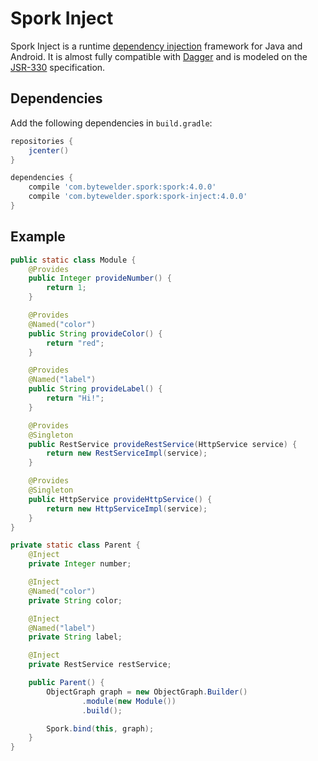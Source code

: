 # Spork Inject

Spork Inject is a runtime [dependency injection][dependency_injection] framework for Java and Android. It is almost fully compatible with [Dagger][dagger] and is modeled on the [JSR-330][jsr-330] specification.

## Dependencies

Add the following dependencies in `build.gradle`:

```groovy
repositories {
    jcenter()
}

dependencies {
    compile 'com.bytewelder.spork:spork:4.0.0'
    compile 'com.bytewelder.spork:spork-inject:4.0.0'
}
```

## Example

```java
public static class Module {
    @Provides
    public Integer provideNumber() {
        return 1;
    }

    @Provides
    @Named("color")
    public String provideColor() {
        return "red";
    }

    @Provides
    @Named("label")
    public String provideLabel() {
        return "Hi!";
    }

    @Provides
    @Singleton
    public RestService provideRestService(HttpService service) {
        return new RestServiceImpl(service);
    }

    @Provides
    @Singleton
    public HttpService provideHttpService() {
        return new HttpServiceImpl(service);
    }
}

private static class Parent {
    @Inject
    private Integer number;

    @Inject
    @Named("color")
    private String color;

    @Inject
    @Named("label")
    private String label;

    @Inject
    private RestService restService;

    public Parent() {
        ObjectGraph graph = new ObjectGraph.Builder()
                .module(new Module())
                .build();

        Spork.bind(this, graph);
    }
}
```

[dependency_injection]: https://en.wikipedia.org/wiki/Dependency_injection
[dagger]: https://google.github.io/dagger/
[benchmarks]: http://spork.bytewelder.com/about/benchmarks/
[jsr-330]: https://jcp.org/en/jsr/detail?id=330